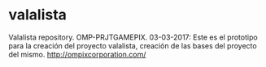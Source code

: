 # valalista
Valalista repository. OMP-PRJTGAMEPIX. 03-03-2017: Este es el prototipo para la creación del proyecto valalista, creación de las bases del proyecto del mismo.  http://ompixcorporation.com/
